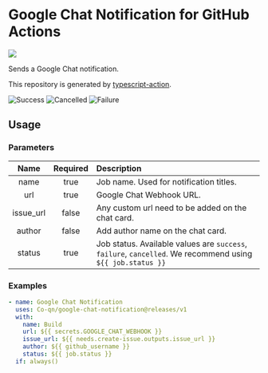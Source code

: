 # Google Chat Notification for GitHub Actions
![](https://github.com/Co-qn/google-chat-notification/workflows/Build/badge.svg)

Sends a Google Chat notification.

This repository is generated by [typescript-action](https://github.com/actions/typescript-action).

![Success](images/success.png "Success")
![Cancelled](images/cancelled.png "Cancelled")
![Failure](images/failure.png "Failure")

## Usage
### Parameters
|Name|Required| Description                                                                                                |
|:---:|:---:|:-----------------------------------------------------------------------------------------------------------|
|name|true| Job name. Used for notification titles.                                                                    |
|url|true| Google Chat Webhook URL.                                                                                   |
|issue_url|false| Any custom url need to be added on the chat card.                                                          |
|author|false| Add author name on the chat card.                                                                          |
|status|true| Job status. Available values are `success`, `failure`, `cancelled`. We recommend using `${{ job.status }}` |

### Examples
```yaml
- name: Google Chat Notification
  uses: Co-qn/google-chat-notification@releases/v1
  with:
    name: Build
    url: ${{ secrets.GOOGLE_CHAT_WEBHOOK }}
    issue_url: ${{ needs.create-issue.outputs.issue_url }}
    author: ${{ github_username }}
    status: ${{ job.status }}
  if: always()
```
